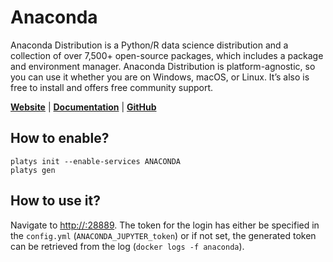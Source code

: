 # Anaconda

Anaconda Distribution is a Python/R data science distribution and a collection of over 7,500+ open-source packages, which includes a package and environment manager. Anaconda Distribution is platform-agnostic, so you can use it whether you are on Windows, macOS, or Linux. It’s also is free to install and offers free community support.

**[Website](https://www.anaconda.com/)** | **[Documentation](https://docs.anaconda.com/#)** | **[GitHub](https://github.com/jupyter/notebook)**

## How to enable?

```
platys init --enable-services ANACONDA
platys gen
```

## How to use it?

Navigate to <http://:28889>. The token for the login has either be specified in the `config.yml` (`ANACONDA_JUPYTER_token`) or if not set, the generated token can be retrieved from the log (`docker logs -f anaconda`). 
